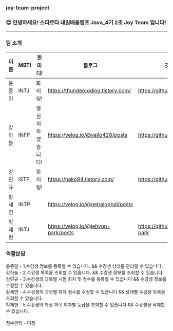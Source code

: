 ### joy-team-project

### 😊 안녕하세요! 스파르타 내일배움캠프 Java_4기 2조 Joy Team 입니다!
-----
### 팀 소개

| 이름 |MBTI| 한마디! | 블로그 | 깃허브 |
| ----|------|----|-------|-------|
|윤종일| INTJ | 화이팅! | https://thundercoding.tistory.com/ | https://github.com/pie0902 |
|강하늘|INFP|열심히 하겠습니다!|https://velog.io/@yallo428/posts|https://github.com/yallo428|
|강민규| ISTP | 화이팅! | https://hako94.tistory.com/| https://github.com/Hako99 |
|황세연| INTP | |https://velog.io/@gebalgebal/posts| |
|박제현| INTJ|  | https://velog.io/@jehyun-park/posts| https://github.com/jehyun-park|

### 역할분담
윤종일 - 1.수강생 정보를 등록할 수 있습니다. && 수강생 상태를 관리할 수 있습니다.<br/>
강하늘 - 2.수강생 목록을 조회할 수 있습니다. && 수강생 정보를 조회할 수 있습니다.<br/>
강민규 - 3.수강생의 과목별 시험 회차 및 점수를 등록할 수 있습니다 && 수강생 정보를 수정할 수 있습니다.<br/>
황세연 - 4.수강생의 과목별 회차 점수를 수정할 수 있습니다 && 상태별 수강생 목록을 조회할 수 있습니다.<br/>
박제현 - 5.수강생의 특정 과목 회차별 등급을 조회할 수 있습니다 && 수강생을 삭제할 수 있습니다.<br/>
<br/>
점수관리 - 미정
